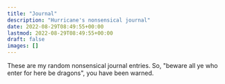 ```yaml
---
title: "Journal"
description: "Hurricane's nonsensical journal"
date: 2022-08-29T08:49:55+00:00
lastmod: 2022-08-29T08:49:55+00:00
draft: false
images: []
---
```


These are my random nonsensical journal entries. So, "beware all ye who enter
for here be dragons", you have been warned.
